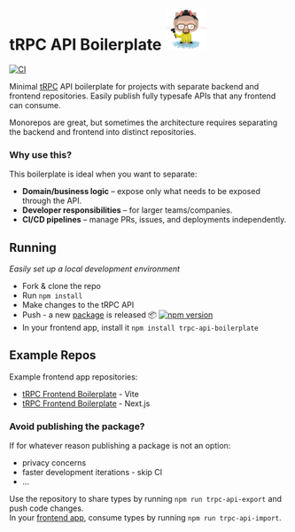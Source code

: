 # tRPC API Boilerplate ![Heisenberg](https://raw.githubusercontent.com/mkosir/trpc-fe-boilerplate-vite/main/misc/heisenberg_75.png)

[![CI][ci-badge]][ci-url]

Minimal [tRPC](https://trpc.io/) API boilerplate for projects with separate backend and frontend repositories. Easily publish fully typesafe APIs that any frontend can consume.

Monorepos are great, but sometimes the architecture requires separating the backend and frontend into distinct repositories.

### Why use this?

This boilerplate is ideal when you want to separate:

- **Domain/business logic** – expose only what needs to be exposed through the API.
- **Developer responsibilities** – for larger teams/companies.
- **CI/CD pipelines** – manage PRs, issues, and deployments independently.

## Running

_Easily set up a local development environment_

- Fork & clone the repo
- Run `npm install`
- Make changes to the tRPC API
- Push - a new [package](https://www.npmjs.com/package/trpc-api-boilerplate) is released 📦 [![npm version][npm-badge]][npm-url]
- In your frontend app, install it `npm install trpc-api-boilerplate`

## Example Repos

Example frontend app repositories:

- [tRPC Frontend Boilerplate](https://github.com/mkosir/trpc-fe-boilerplate-vite) - Vite
- [tRPC Frontend Boilerplate](https://github.com/mkosir/trpc-fe-boilerplate-next) - Next.js

### Avoid publishing the package?

If for whatever reason publishing a package is not an option:

- privacy concerns
- faster development iterations - skip CI
- ...

Use the repository to share types by running `npm run trpc-api-export` and push code changes.  
In your [frontend app](https://github.com/mkosir/trpc-fe-boilerplate-vite/blob/main/package.json#L7), consume types by running `npm run trpc-api-import`.

<!-- Badges -->

[ci-badge]: https://github.com/mkosir/trpc-api-boilerplate/actions/workflows/main.yml/badge.svg
[ci-url]: https://github.com/mkosir/trpc-api-boilerplate/actions/workflows/main.yml
[npm-url]: https://www.npmjs.com/package/trpc-api-boilerplate
[npm-badge]: https://img.shields.io/npm/v/trpc-api-boilerplate.svg
